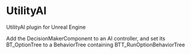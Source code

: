 # UtilityAI
UtilityAI plugin for Unreal Engine

Add the DecisionMakerComponent to an AI controller, and set its BT_OptionTree to a BehaviorTree containing BTT_RunOptionBehaviorTree

